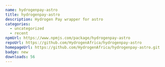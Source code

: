 ```yaml
---
name: hydrogenpay-astro
title: hydrogenpay-astro
description: Hydrogen Pay wrapper for astro
categories:
  - uncategorized
  - recent
npmUrl: https://www.npmjs.com/package/hydrogenpay-astro
repoUrl: https://github.com/HydrogenAfrica/hydrogenpay-astro
homepageUrl: https://github.com/HydrogenAfrica/hydrogenpay-astro.git
badge: new
downloads: 56
---
```

